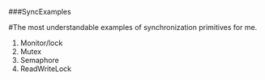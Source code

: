 ###SyncExamples

#The most understandable examples of synchronization primitives for me.

1. Monitor/lock
2. Mutex
3. Semaphore
4. ReadWriteLock
